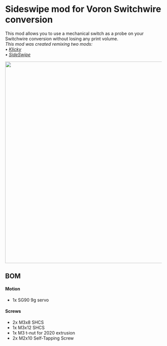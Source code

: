 # Sideswipe mod for Voron Switchwire conversion
This mod allows you to use a mechanical switch as a probe on your Switchwire conversion without losing any print volume. \
_This mod was created remixing two mods: \
 • [Klicky](https://github.com/jlas1/Klicky-Probe) \
 • [SideSwipe](https://github.com/oldfar-t/Side-Swipe-Magnetic-Probe)_
 
<p align="center">
  <img width="650" src="https://user-images.githubusercontent.com/44800440/149387503-d595729e-e1e6-4b9a-b025-eb09441cdddd.PNG">
</p>

## BOM
#### Motion
* 1x SG90 9g servo

#### Screws
* 2x M3x8 SHCS
* 1x M3x12 SHCS
* 1x M3 t-nut for 2020 extrusion
* 2x M2x10 Self-Tapping Screw
